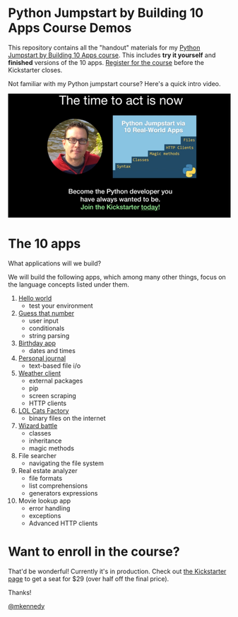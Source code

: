# Python Jumpstart by Building 10 Apps Course Demos

This repository contains all the "handout" materials for my [Python Jumpstart by Building 10 Apps course](https://training.talkpython.fm). This includes **try it yourself** and **finished** versions of the 10 apps. [Register for the course](https://www.kickstarter.com/projects/mikeckennedy/python-jumpstart-by-building-10-apps-video-course) before the Kickstarter closes.

Not familiar with my Python jumpstart course? Here's a quick intro video.

[![Watch Python Jumpstart by Building 10 Apps Course](readme_resources/video_play.png)](https://www.youtube.com/watch?v=SYzRSzOksgM)

The 10 apps
===================

What applications will we build?

We will build the following apps, which among many other things, focus on the language concepts listed under them.

1. [Hello world](https://github.com/mikeckennedy/python-jumpstart-course-demos/tree/master/apps/01_hello_world/you_try)
    * test your environment 
2. [Guess that number](https://github.com/mikeckennedy/python-jumpstart-course-demos/tree/master/apps/02-guess-number-app) 
    * user input
    * conditionals
    * string parsing 
3. [Birthday app](https://github.com/mikeckennedy/python-jumpstart-course-demos/tree/master/apps/03_birthday/you_try)
    * dates and times
4. [Personal journal](https://github.com/mikeckennedy/python-jumpstart-course-demos/tree/master/apps/04_journal/you_try)
    * text-based file i/o 
5. [Weather client](https://github.com/mikeckennedy/python-jumpstart-course-demos/tree/master/apps/05_weather_client/you_try)
    * external packages
    * pip
    * screen scraping
    * HTTP clients 
6. [LOL Cats Factory](https://github.com/mikeckennedy/python-jumpstart-course-demos/tree/master/apps/06_lolcat_factory/you_try)
    * binary files on the internet 
7. [Wizard battle](https://github.com/mikeckennedy/python-jumpstart-course-demos/tree/master/apps/07_wizard_battle/you_try)
    * classes
    * inheritance
    * magic methods 
8. File searcher
    * navigating the file system
9. Real estate analyzer
    * file formats
    * list comprehensions
    * generators expressions 
10. Movie lookup app
    * error handling
    * exceptions
    * Advanced HTTP clients

Want to enroll in the course?
=============

That'd be wonderful! Currently it's in production. Check out [the Kickstarter page](https://www.kickstarter.com/projects/mikeckennedy/python-jumpstart-by-building-10-apps-video-course) to get a seat for $29 (over half off the final price).

Thanks!

[@mkennedy](https://twitter.com/mkennedy)


 

